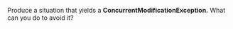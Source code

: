 Produce a situation that yields a **ConcurrentModificationException.**
What can you do to avoid it?

